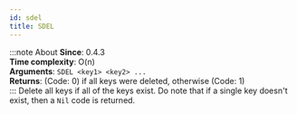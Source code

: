 ```yaml
---
id: sdel
title: SDEL
---
```

:::note About
**Since**: 0.4.3  
**Time complexity**: O(n)  
**Arguments**: `SDEL <key1> <key2> ...`  
**Returns**: (Code: 0) if all keys were deleted, otherwise (Code: 1)  
:::
Delete all keys if all of the keys exist. Do note that if a single key doesn't exist, then a `Nil` code is returned.